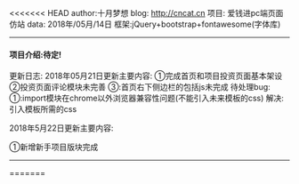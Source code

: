 ﻿<<<<<<< HEAD
author:十月梦想
blog:  http://cncat.cn
项目:  爱钱进pc端页面仿站
data:  2018年/05月/14日
框架:jQuery+bootstrap+fontawesome(字体库)

------



#### 项目介绍:待定!
更新日志:
2018年05月21日更新主要内容:
①完成首页和项目投资页面基本架设
②投资页面评论模块未完善
③:首页右下侧边栏的包括js未完成
待处理bug:
①:import模块在chrome以外浏览器兼容性问题(不能引入未来模板的css)
解决:引入模板所需的css

2018年5月22日更新主要内容:

①新增新手项目版块完成

------

=======
